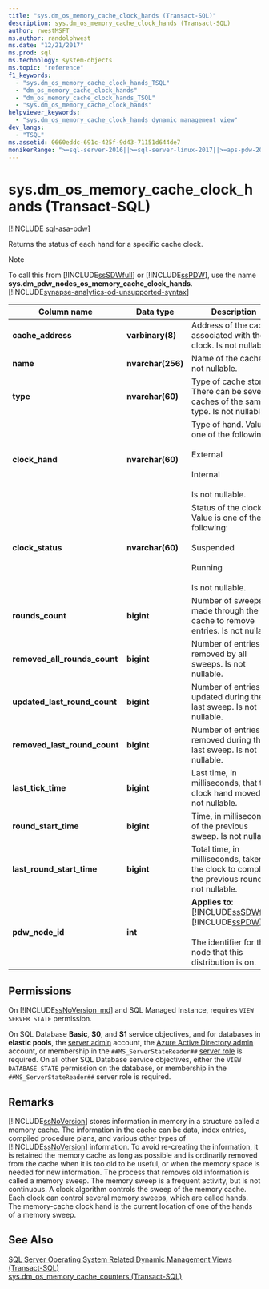 ```yaml
---
title: "sys.dm_os_memory_cache_clock_hands (Transact-SQL)"
description: sys.dm_os_memory_cache_clock_hands (Transact-SQL)
author: rwestMSFT
ms.author: randolphwest
ms.date: "12/21/2017"
ms.prod: sql
ms.technology: system-objects
ms.topic: "reference"
f1_keywords:
  - "sys.dm_os_memory_cache_clock_hands_TSQL"
  - "dm_os_memory_cache_clock_hands"
  - "dm_os_memory_cache_clock_hands_TSQL"
  - "sys.dm_os_memory_cache_clock_hands"
helpviewer_keywords:
  - "sys.dm_os_memory_cache_clock_hands dynamic management view"
dev_langs:
  - "TSQL"
ms.assetid: 0660eddc-691c-425f-9d43-71151d644de7
monikerRange: ">=sql-server-2016||>=sql-server-linux-2017||>=aps-pdw-2016||=azure-sqldw-latest"
---
```

# sys.dm_os_memory_cache_clock_hands (Transact-SQL)
[!INCLUDE [sql-asa-pdw](../../includes/applies-to-version/sql-asa-pdw.md)]

  Returns the status of each hand for a specific cache clock.  
  
> [!NOTE]  
>  To call this from [!INCLUDE[ssSDWfull](../../includes/sssdwfull-md.md)] or [!INCLUDE[ssPDW](../../includes/sspdw-md.md)], use the name **sys.dm_pdw_nodes_os_memory_cache_clock_hands**. [!INCLUDE[synapse-analytics-od-unsupported-syntax](../../includes/synapse-analytics-od-unsupported-syntax.md)]  
  
|Column name|Data type|Description|  
|-----------------|---------------|-----------------|  
|**cache_address**|**varbinary(8)**|Address of the cache associated with the clock. Is not nullable.|  
|**name**|**nvarchar(256)**|Name of the cache. Is not nullable.|  
|**type**|**nvarchar(60)**|Type of cache store. There can be several caches of the same type. Is not nullable.|  
|**clock_hand**|**nvarchar(60)**|Type of hand. Value is one of the following:<br /><br /> External<br /><br /> Internal<br /><br /> Is not nullable.|  
|**clock_status**|**nvarchar(60)**|Status of the clock. Value is one of the following:<br /><br /> Suspended<br /><br /> Running<br /><br /> Is not nullable.|  
|**rounds_count**|**bigint**|Number of sweeps made through the cache to remove entries. Is not nullable.|  
|**removed_all_rounds_count**|**bigint**|Number of entries removed by all sweeps. Is not nullable.|  
|**updated_last_round_count**|**bigint**|Number of entries updated during the last sweep. Is not nullable.|  
|**removed_last_round_count**|**bigint**|Number of entries removed during the last sweep. Is not nullable.|  
|**last_tick_time**|**bigint**|Last time, in milliseconds, that the clock hand moved. Is not nullable.|  
|**round_start_time**|**bigint**|Time, in milliseconds, of the previous sweep. Is not nullable.|  
|**last_round_start_time**|**bigint**|Total time, in milliseconds, taken by the clock to complete the previous round. Is not nullable.|  
|**pdw_node_id**|**int**|**Applies to**: [!INCLUDE[ssSDWfull](../../includes/sssdwfull-md.md)], [!INCLUDE[ssPDW](../../includes/sspdw-md.md)]<br /><br /> The identifier for the node that this distribution is on.|  
  
## Permissions  

On [!INCLUDE[ssNoVersion_md](../../includes/ssnoversion-md.md)] and SQL Managed Instance, requires `VIEW SERVER STATE` permission.

On SQL Database **Basic**, **S0**, and **S1** service objectives, and for databases in **elastic pools**, the [server admin](/azure/azure-sql/database/logins-create-manage#existing-logins-and-user-accounts-after-creating-a-new-database) account, the [Azure Active Directory admin](/azure/azure-sql/database/authentication-aad-overview#administrator-structure) account, or membership in the `##MS_ServerStateReader##` [server role](/azure/azure-sql/database/security-server-roles) is required. On all other SQL Database service objectives, either the `VIEW DATABASE STATE` permission on the database, or membership in the `##MS_ServerStateReader##` server role is required.   
  
## Remarks  
 [!INCLUDE[ssNoVersion](../../includes/ssnoversion-md.md)] stores information in memory in a structure called a memory cache. The information in the cache can be data, index entries, compiled procedure plans, and various other types of [!INCLUDE[ssNoVersion](../../includes/ssnoversion-md.md)] information. To avoid re-creating the information, it is retained the memory cache as long as possible and is ordinarily removed from the cache when it is too old to be useful, or when the memory space is needed for new information. The process that removes old information is called a memory sweep. The memory sweep is a frequent activity, but is not continuous. A clock algorithm controls the sweep of the memory cache. Each clock can control several memory sweeps, which are called hands. The memory-cache clock hand is the current location of one of the hands of a memory sweep.  

## See Also  
 [SQL Server Operating System Related Dynamic Management Views &#40;Transact-SQL&#41;](../../relational-databases/system-dynamic-management-views/sql-server-operating-system-related-dynamic-management-views-transact-sql.md)    
 [sys.dm_os_memory_cache_counters &#40;Transact-SQL&#41;](../../relational-databases/system-dynamic-management-views/sys-dm-os-memory-cache-counters-transact-sql.md)
